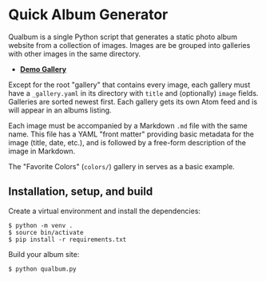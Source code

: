 # Quick Album Generator

Qualbum is a single Python script that generates a static photo album
website from a collection of images. Images are be grouped into
galleries with other images in the same directory.

* [**Demo Gallery**](http://nullprogram.com/qualbum/)

Except for the root "gallery" that contains every image, each gallery
must have a `_gallery.yaml` in its directory with `title` and
(optionally) `image` fields. Galleries are sorted newest first. Each
gallery gets its own Atom feed and is will appear in an albums listing.

Each image must be accompanied by a Markdown `.md` file with the same
name. This file has a YAML "front matter" providing basic metadata for
the image (title, date, etc.), and is followed by a free-form
description of the image in Markdown.

The "Favorite Colors" (`colors/`) gallery in serves as a basic example.

## Installation, setup, and build

Create a virtual environment and install the dependencies:

    $ python -m venv .
    $ source bin/activate
    $ pip install -r requirements.txt

Build your album site:

    $ python qualbum.py
